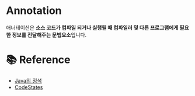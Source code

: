 # Annotation
애너테이션은 **소스 코드가 컴파일 되거나 실행될 때 컴파일러 및 다른 프로그램에게 필요한 정보를 전달해주는 문법요소**입니다.

# 📚 Reference
- [Java의 정석](https://product.kyobobook.co.kr/detail/S000001550352)
- [CodeStates](https://www.codestates.com/course/backend-engineering?gclid=Cj0KCQiAo-yfBhD_ARIsANr56g7yG-RoEgb1FYjnCetXZpz1jYm6-RtQCTqC_qgipon5_Aw8OyY4lj8aAizpEALw_wcB)